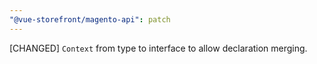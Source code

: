 ```yaml
---
"@vue-storefront/magento-api": patch
---
```


[CHANGED] `Context` from type to interface to allow declaration merging.